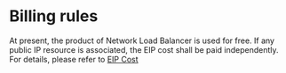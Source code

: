 # Billing rules

At present, the product of Network Load Balancer is used for free. If any public IP resource is associated, the EIP cost shall be paid independently. For details, please refer to [EIP Cost](https://docs.jdcloud.com/elastic-ip/price-overview)
